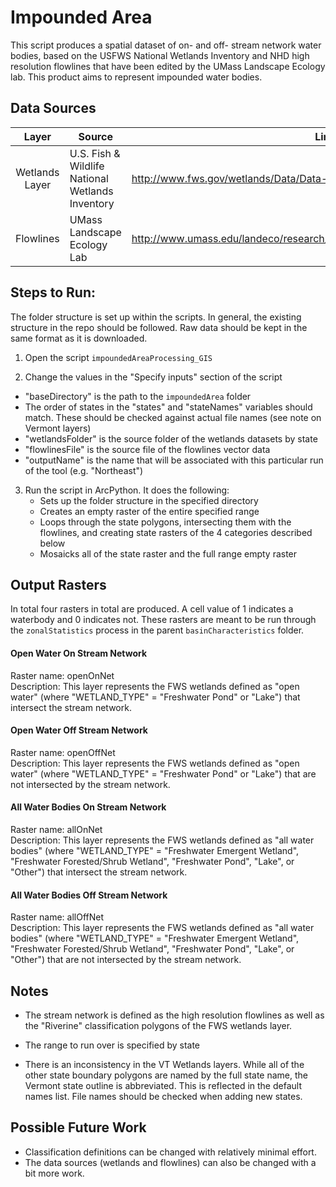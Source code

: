 Impounded Area
==============

This script produces a spatial dataset of on- and off- stream network water bodies, based on the USFWS National Wetlands Inventory and NHD high resolution flowlines that have been edited by the UMass Landscape Ecology lab. This product aims to represent impounded water bodies. 


## Data Sources
| Layer           | Source                                                 | Link                                                                         |
|:-----:          | ------                                                 | ----                                                                         |
| Wetlands Layer  | U.S. Fish & Wildlife National Wetlands Inventory       | http://www.fws.gov/wetlands/Data/Data-Download.html                          |
| Flowlines       | UMass Landscape Ecology Lab                            | http://www.umass.edu/landeco/research/dsl/products/dsl_products.html#settings|

## Steps to Run:

The folder structure is set up within the scripts. In general, the existing structure in the repo should be followed. Raw data should be kept in the same format as it is downloaded.

1. Open the script `impoundedAreaProcessing_GIS`

2. Change the values in the "Specify inputs" section of the script
 - "baseDirectory" is the path to the `impoundedArea` folder
 - The order of states in the "states" and "stateNames" variables should match. These should be checked against actual file names (see note on Vermont layers)
 - "wetlandsFolder" is the source folder of the wetlands datasets by state
 - "flowlinesFile" is the source file of the flowlines vector data
 - "outputName" is the name that will be associated with this particular run of the tool (e.g. "Northeast")

 
3. Run the script in ArcPython. It does the following:
   - Sets up the folder structure in the specified directory
   - Creates an empty raster of the entire specified range
   - Loops through the state polygons, intersecting them with the flowlines, and creating state rasters of the 4 categories described below
   - Mosaicks all of the state raster and the full range empty raster



## Output Rasters

In total four rasters in total are produced. A cell value of 1 indicates a waterbody and 0 indicates not. These rasters are meant to be run through the `zonalStatistics` process in the parent `basinCharacteristics` folder.

#### Open Water On Stream Network
Raster name: openOnNet <br>
Description: This layer represents the FWS wetlands defined as "open water" (where "WETLAND_TYPE" = "Freshwater Pond" or "Lake") that intersect the stream network.

#### Open Water Off Stream Network
Raster name: openOffNet <br>
Description: This layer represents the FWS wetlands defined as "open water" (where "WETLAND_TYPE" = "Freshwater Pond" or "Lake") that are not intersected by the stream network.

#### All Water Bodies On Stream Network
Raster name: allOnNet <br>
Description: This layer represents the FWS wetlands defined as "all water bodies" (where "WETLAND_TYPE" = "Freshwater Emergent Wetland", "Freshwater Forested/Shrub Wetland", "Freshwater Pond", "Lake", or "Other") that intersect the stream network.

#### All Water Bodies Off Stream Network
Raster name: allOffNet <br>
Description: This layer represents the FWS wetlands defined as "all water bodies" (where "WETLAND_TYPE" = "Freshwater Emergent Wetland", "Freshwater Forested/Shrub Wetland", "Freshwater Pond", "Lake", or "Other") that are not intersected by the stream network.

## Notes

- The stream network is defined as the high resolution flowlines as well as the "Riverine" classification polygons of the FWS wetlands layer.

- The range to run over is specified by state

- There is an inconsistency in the VT Wetlands layers. While all of the other state boundary polygons are named by the full state name, the Vermont state outline is abbreviated. This is reflected in the default names list. File names should be checked when adding new states.

## Possible Future Work
- Classification definitions can be changed with relatively minimal effort. 
- The data sources (wetlands and flowlines) can also be changed with a bit more work.

